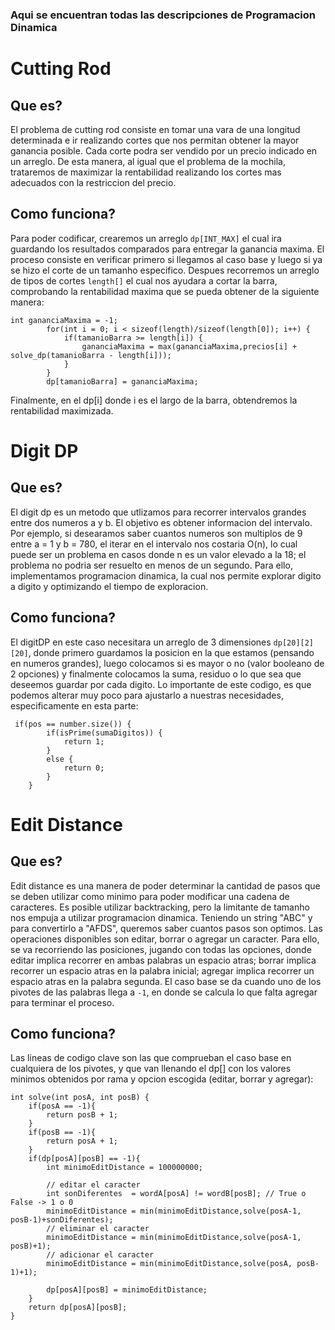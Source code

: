 ### Aqui se encuentran todas las descripciones de Programacion Dinamica

# Cutting Rod

## Que es?

El problema de cutting rod consiste en tomar una vara de una longitud determinada e ir realizando cortes que nos permitan obtener la mayor ganancia posible. 
Cada corte podra ser vendido por un precio indicado en un arreglo. De esta manera, al igual que el problema de la mochila, trataremos de maximizar la rentabilidad
realizando los cortes mas adecuados con la restriccion del precio.

## Como funciona?

Para poder codificar, crearemos un arreglo `dp[INT_MAX]` el cual ira guardando los resultados comparados para entregar la ganancia maxima. El proceso consiste en
verificar primero si llegamos al caso base y luego si ya se hizo el corte de un tamanho especifico. Despues recorremos un arreglo de tipos de cortes `length[]` el 
cual nos ayudara a cortar la barra, comprobando la rentabilidad maxima que se pueda obtener de la siguiente manera:
```
int gananciaMaxima = -1;
        for(int i = 0; i < sizeof(length)/sizeof(length[0]); i++) { 
            if(tamanioBarra >= length[i]) { 
                gananciaMaxima = max(gananciaMaxima,precios[i] + solve_dp(tamanioBarra - length[i]));
            }
        }
        dp[tamanioBarra] = gananciaMaxima;
```
Finalmente, en el dp[i] donde i es el largo de la barra, obtendremos la rentabilidad maximizada.

# Digit DP

## Que es?

El digit dp es un metodo que utlizamos para recorrer intervalos grandes entre dos numeros a y b. El objetivo es obtener informacion del intervalo. Por ejemplo, si 
desearamos saber cuantos numeros son multiplos de 9 entre a = 1 y b = 780, el iterar en el intervalo nos costaria O(n), lo cual puede ser un problema en casos donde n
es un valor elevado a la 18; el problema no podria ser resuelto en menos de un segundo. Para ello, implementamos programacion dinamica, la cual nos permite explorar
digito a digito y optimizando el tiempo de exploracion.

## Como funciona?

El digitDP en este caso necesitara un arreglo de 3 dimensiones `dp[20][2][20]`, donde primero guardamos la posicion en la que estamos (pensando en numeros grandes), 
luego colocamos si es mayor o no (valor booleano de 2 opciones) y finalmente colocamos la suma, residuo o lo que sea que deseemos guardar por cada digito. Lo importante
de este codigo, es que podemos alterar muy poco para ajustarlo a nuestras necesidades, especificamente en esta parte:
```
 if(pos == number.size()) {
        if(isPrime(sumaDigitos)) {
            return 1;
        }
        else {
            return 0;
        }
    }
```

# Edit Distance

## Que es?

Edit distance es una manera de poder determinar la cantidad de pasos que se deben utilizar como minimo para poder modificar una cadena de caracteres. Es posible utilizar
backtracking, pero la limitante de tamanho nos empuja a utilizar programacion dinamica. Teniendo un string "ABC" y para convertirlo a "AFDS", queremos saber cuantos pasos
son optimos. Las operaciones disponibles son editar, borrar o agregar un caracter. Para ello, se va recorriendo las posiciones, jugando con todas las opciones, donde editar
implica recorrer en ambas palabras un espacio atras; borrar implica recorrer un espacio atras en la palabra inicial; agregar implica recorrer un espacio atras en la palabra
segunda. El caso base se da cuando uno de los pivotes de las palabras llega a `-1`, en donde se calcula lo que falta agregar para terminar el proceso.

## Como funciona?

Las lineas de codigo clave son las que comprueban el caso base en cualquiera de los pivotes, y que van llenando el dp[] con los valores minimos obtenidos por rama y opcion
escogida (editar, borrar y agregar):
```
int solve(int posA, int posB) {
    if(posA == -1){
        return posB + 1;
    }
    if(posB == -1){
        return posA + 1;
    }
    if(dp[posA][posB] == -1){
        int minimoEditDistance = 100000000;
    
        // editar el caracter
        int sonDiferentes  = wordA[posA] != wordB[posB]; // True o False -> 1 o 0
        minimoEditDistance = min(minimoEditDistance,solve(posA-1, posB-1)+sonDiferentes);
        // eliminar el caracter
        minimoEditDistance = min(minimoEditDistance,solve(posA-1, posB)+1);
        // adicionar el caracter
        minimoEditDistance = min(minimoEditDistance,solve(posA, posB-1)+1);

        dp[posA][posB] = minimoEditDistance;
    }
    return dp[posA][posB];
}
```
